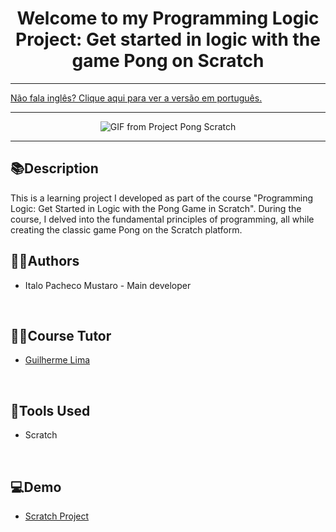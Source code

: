 <div align="center">
<h1>Welcome to my Programming Logic Project: Get started in logic with the game Pong on Scratch </h1>
</div>

<hr>
<a href="https://github.com/ItaloPachecoMustaro/Alura-Pong-Scratch-Project/blob/main/README.md">Não fala inglês? Clique aqui para ver a versão em português.</a>
<hr>

<p align="center">
   <img src="https://user-images.githubusercontent.com/128549673/235218651-a8d8bd48-e6f8-4d63-ae61-54842907a138.gif" alt="GIF from Project Pong Scratch">
</p>

<hr>

## 📚Description

This is a learning project I developed as part of the course "Programming Logic: Get Started in Logic with the Pong Game in Scratch". During the course, I delved into the fundamental principles of programming, all while creating the classic game Pong on the Scratch platform.
<br>

## 🧑‍💻Authors

- Italo Pacheco Mustaro - Main developer

<br>

## 👨‍🏫Course Tutor

- [Guilherme Lima](https://www.linkedin.com/in/guilherme-lima-458925178)

<br>

## 🔧Tools Used

- Scratch

<br>

## 💻Demo

- [Scratch Project](https://scratch.mit.edu/projects/828066250)
